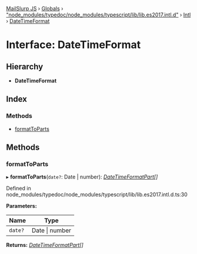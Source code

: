 [MailSlurp JS](../README.md) › [Globals](../globals.md) › ["node_modules/typedoc/node_modules/typescript/lib/lib.es2017.intl.d"](../modules/_node_modules_typedoc_node_modules_typescript_lib_lib_es2017_intl_d_.md) › [Intl](../modules/_node_modules_typedoc_node_modules_typescript_lib_lib_es2017_intl_d_.intl.md) › [DateTimeFormat](_node_modules_typedoc_node_modules_typescript_lib_lib_es2017_intl_d_.intl.datetimeformat.md)

# Interface: DateTimeFormat

## Hierarchy

* **DateTimeFormat**

## Index

### Methods

* [formatToParts](_node_modules_typedoc_node_modules_typescript_lib_lib_es2017_intl_d_.intl.datetimeformat.md#formattoparts)

## Methods

###  formatToParts

▸ **formatToParts**(`date?`: Date | number): *[DateTimeFormatPart](_node_modules_typedoc_node_modules_typescript_lib_lib_es2017_intl_d_.intl.datetimeformatpart.md)[]*

Defined in node_modules/typedoc/node_modules/typescript/lib/lib.es2017.intl.d.ts:30

**Parameters:**

Name | Type |
------ | ------ |
`date?` | Date &#124; number |

**Returns:** *[DateTimeFormatPart](_node_modules_typedoc_node_modules_typescript_lib_lib_es2017_intl_d_.intl.datetimeformatpart.md)[]*
